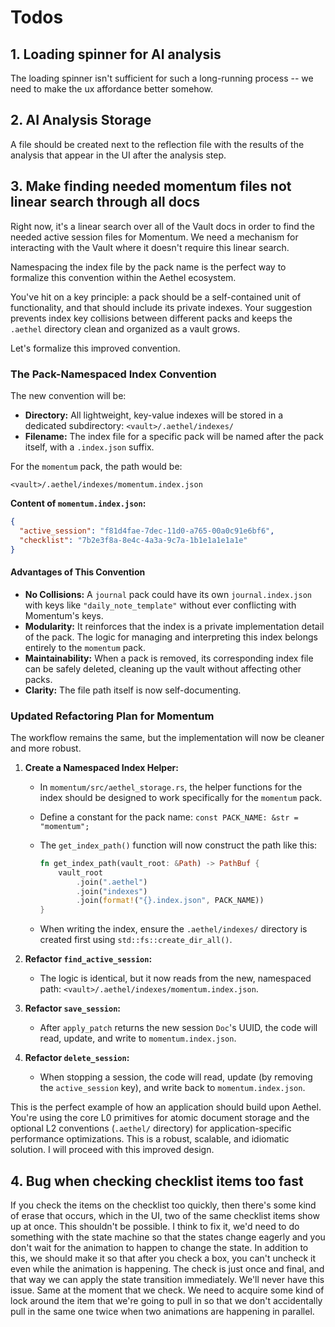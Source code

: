 # Todos

## 1. Loading spinner for AI analysis

The loading spinner isn't sufficient for such a long-running process -- we need to make the ux affordance better somehow.

## 2. AI Analysis Storage

A file should be created next to the reflection file with the results of the analysis that appear in the UI after the analysis step.

## 3. Make finding needed momentum files not linear search through all docs

Right now, it's a linear search over all of the Vault docs in order to find the needed active session files for Momentum. We need a mechanism for interacting with the Vault where it doesn't require this linear search.

Namespacing the index file by the pack name is the perfect way to formalize this convention within the Aethel ecosystem.

You've hit on a key principle: a pack should be a self-contained unit of functionality, and that should include its private indexes. Your suggestion prevents index key collisions between different packs and keeps the `.aethel` directory clean and organized as a vault grows.

Let's formalize this improved convention.

### The Pack-Namespaced Index Convention

The new convention will be:

- **Directory:** All lightweight, key-value indexes will be stored in a dedicated subdirectory: `<vault>/.aethel/indexes/`
- **Filename:** The index file for a specific pack will be named after the pack itself, with a `.index.json` suffix.

For the `momentum` pack, the path would be:

`<vault>/.aethel/indexes/momentum.index.json`

**Content of `momentum.index.json`:**

```json
{
  "active_session": "f81d4fae-7dec-11d0-a765-00a0c91e6bf6",
  "checklist": "7b2e3f8a-8e4c-4a3a-9c7a-1b1e1a1e1a1e"
}
```

#### Advantages of This Convention

- **No Collisions:** A `journal` pack could have its own `journal.index.json` with keys like `"daily_note_template"` without ever conflicting with Momentum's keys.
- **Modularity:** It reinforces that the index is a private implementation detail of the pack. The logic for managing and interpreting this index belongs entirely to the `momentum` pack.
- **Maintainability:** When a pack is removed, its corresponding index file can be safely deleted, cleaning up the vault without affecting other packs.
- **Clarity:** The file path itself is now self-documenting.

### Updated Refactoring Plan for Momentum

The workflow remains the same, but the implementation will now be cleaner and more robust.

1. **Create a Namespaced Index Helper:**
    - In `momentum/src/aethel_storage.rs`, the helper functions for the index should be designed to work specifically for the `momentum` pack.
    - Define a constant for the pack name: `const PACK_NAME: &str = "momentum";`
    - The `get_index_path()` function will now construct the path like this:

      ```rust
      fn get_index_path(vault_root: &Path) -> PathBuf {
          vault_root
              .join(".aethel")
              .join("indexes")
              .join(format!("{}.index.json", PACK_NAME))
      }
      ```

    - When writing the index, ensure the `.aethel/indexes/` directory is created first using `std::fs::create_dir_all()`.

2. **Refactor `find_active_session`:**
    - The logic is identical, but it now reads from the new, namespaced path: `<vault>/.aethel/indexes/momentum.index.json`.

3. **Refactor `save_session`:**
    - After `apply_patch` returns the new session `Doc`'s UUID, the code will read, update, and write to `momentum.index.json`.

4. **Refactor `delete_session`:**
    - When stopping a session, the code will read, update (by removing the `active_session` key), and write back to `momentum.index.json`.

This is the perfect example of how an application should build upon Aethel. You're using the core L0 primitives for atomic document storage and the optional L2 conventions (`.aethel/` directory) for application-specific performance optimizations. This is a robust, scalable, and idiomatic solution. I will proceed with this improved design.

## 4. Bug when checking checklist items too fast

If you check the items on the checklist too quickly, then there's some kind of erase that occurs, which in the UI, two of the same checklist items show up at once. This shouldn't be possible. I think to fix it, we'd need to do something with the state machine so that the states change eagerly and you don't wait for the animation to happen to change the state. In addition to this, we should make it so that after you check a box, you can't uncheck it even while the animation is happening. The check is just once and final, and that way we can apply the state transition immediately. We'll never have this issue. Same at the moment that we check. We need to acquire some kind of lock around the item that we're going to pull in so that we don't accidentally pull in the same one twice when two animations are happening in parallel.
